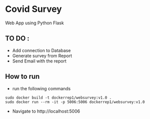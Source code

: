# Covid Survey
Web App using Python Flask
## TO DO : 
- Add connection to Database
- Generate survey from Report
- Send Email with the report 
## How to run 
- run the following commands
```
sudo docker build -t dockerrep1/websurvey:v1.0 .
sudo docker run --rm -it -p 5006:5006 dockerrep1/websurvey:v1.0 
```
- Navigate to http://localhost:5006
